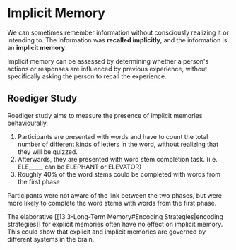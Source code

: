 # Implicit Memory
We can sometimes remember information without consciously realizing it or intending to. The information was **recalled implicitly**, and the information is an **implicit memory**.

Implicit memory can be assessed by determining whether a person's actions or responses are influenced by previous experience, without specifically asking the person to recall the experience.

## Roediger Study
Roediger study aims to measure the presence of implicit memories behaviourally.
1. Participants are presented with words and have to count the total number of different kinds of letters in the word, without realizing that they will be quizzed.
2. Afterwards, they are presented with word stem completion task. (i.e. ELE_____ can be ELEPHANT or ELEVATOR)
3. Roughly 40% of the word stems could be completed with words from the first phase

Participants were not aware of the link between the two phases, but were more likely to complete the word stems with words from the first phase.

The elaborative [[13.3-Long-Term Memory#Encoding Strategies|encoding strategies]] for explicit memories often have no effect on implicit memory. This could show that explicit and implicit memories are governed by different systems in the brain.